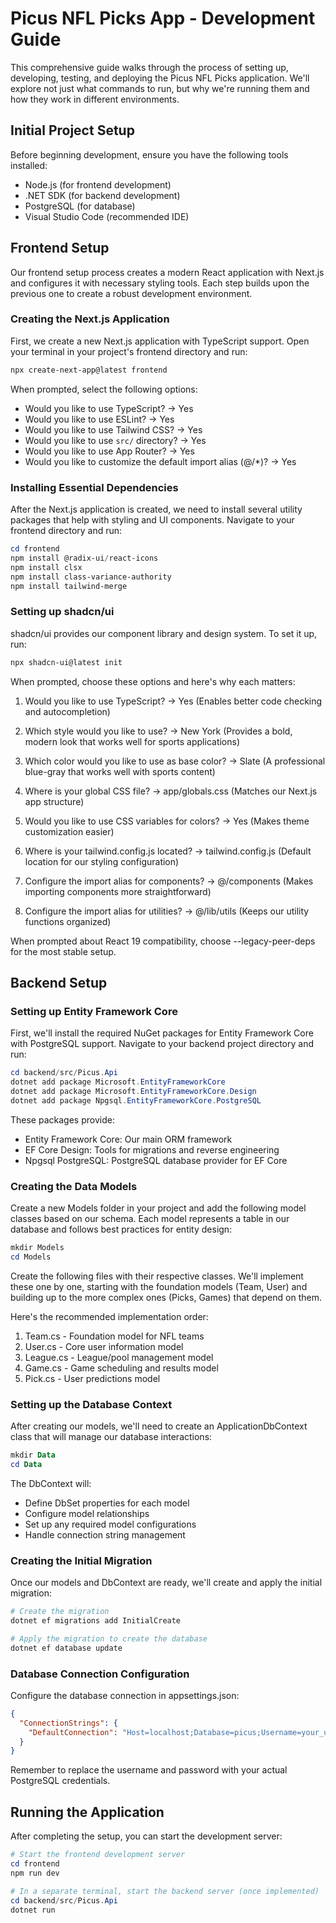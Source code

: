 # Picus NFL Picks App - Development Guide

This comprehensive guide walks through the process of setting up, developing, testing, and deploying the Picus NFL Picks application. We'll explore not just what commands to run, but why we're running them and how they work in different environments.

## Initial Project Setup

Before beginning development, ensure you have the following tools installed:
- Node.js (for frontend development)
- .NET SDK (for backend development)
- PostgreSQL (for database)
- Visual Studio Code (recommended IDE)

## Frontend Setup

Our frontend setup process creates a modern React application with Next.js and configures it with necessary styling tools. Each step builds upon the previous one to create a robust development environment.

### Creating the Next.js Application

First, we create a new Next.js application with TypeScript support. Open your terminal in your project's frontend directory and run:

```powershell
npx create-next-app@latest frontend
```

When prompted, select the following options:
- Would you like to use TypeScript? → Yes 
- Would you like to use ESLint? → Yes 
- Would you like to use Tailwind CSS? → Yes 
- Would you like to use `src/` directory? → Yes 
- Would you like to use App Router? → Yes 
- Would you like to customize the default import alias (@/*)? → Yes 

### Installing Essential Dependencies

After the Next.js application is created, we need to install several utility packages that help with styling and UI components. Navigate to your frontend directory and run:

```powershell
cd frontend
npm install @radix-ui/react-icons
npm install clsx
npm install class-variance-authority
npm install tailwind-merge
```

### Setting up shadcn/ui

shadcn/ui provides our component library and design system. To set it up, run:

```powershell
npx shadcn-ui@latest init
```

When prompted, choose these options and here's why each matters:
1. Would you like to use TypeScript? → Yes
   (Enables better code checking and autocompletion)

2. Which style would you like to use? → New York
   (Provides a bold, modern look that works well for sports applications)

3. Which color would you like to use as base color? → Slate
   (A professional blue-gray that works well with sports content)

4. Where is your global CSS file? → app/globals.css
   (Matches our Next.js app structure)

5. Would you like to use CSS variables for colors? → Yes
   (Makes theme customization easier)

6. Where is your tailwind.config.js located? → tailwind.config.js
   (Default location for our styling configuration)

7. Configure the import alias for components? → @/components
   (Makes importing components more straightforward)

8. Configure the import alias for utilities? → @/lib/utils
   (Keeps our utility functions organized)

When prompted about React 19 compatibility, choose --legacy-peer-deps for the most stable setup.

## Backend Setup

### Setting up Entity Framework Core

First, we'll install the required NuGet packages for Entity Framework Core with PostgreSQL support. Navigate to your backend project directory and run:

```powershell
cd backend/src/Picus.Api
dotnet add package Microsoft.EntityFrameworkCore
dotnet add package Microsoft.EntityFrameworkCore.Design
dotnet add package Npgsql.EntityFrameworkCore.PostgreSQL
```

These packages provide:
- Entity Framework Core: Our main ORM framework
- EF Core Design: Tools for migrations and reverse engineering
- Npgsql PostgreSQL: PostgreSQL database provider for EF Core

### Creating the Data Models

Create a new Models folder in your project and add the following model classes based on our schema. Each model represents a table in our database and follows best practices for entity design:

```powershell
mkdir Models
cd Models
```

Create the following files with their respective classes. We'll implement these one by one, starting with the foundation models (Team, User) and building up to the more complex ones (Picks, Games) that depend on them.

Here's the recommended implementation order:
1. Team.cs - Foundation model for NFL teams
2. User.cs - Core user information model
3. League.cs - League/pool management model
4. Game.cs - Game scheduling and results model
5. Pick.cs - User predictions model

### Setting up the Database Context

After creating our models, we'll need to create an ApplicationDbContext class that will manage our database interactions:

```powershell
mkdir Data
cd Data
```

The DbContext will:
- Define DbSet properties for each model
- Configure model relationships
- Set up any required model configurations
- Handle connection string management

### Creating the Initial Migration

Once our models and DbContext are ready, we'll create and apply the initial migration:

```powershell
# Create the migration
dotnet ef migrations add InitialCreate

# Apply the migration to create the database
dotnet ef database update
```

### Database Connection Configuration

Configure the database connection in appsettings.json:

```json
{
  "ConnectionStrings": {
    "DefaultConnection": "Host=localhost;Database=picus;Username=your_username;Password=your_password"
  }
}
```

Remember to replace the username and password with your actual PostgreSQL credentials.

## Running the Application

After completing the setup, you can start the development server:

```powershell
# Start the frontend development server
cd frontend
npm run dev

# In a separate terminal, start the backend server (once implemented)
cd backend/src/Picus.Api
dotnet run
```